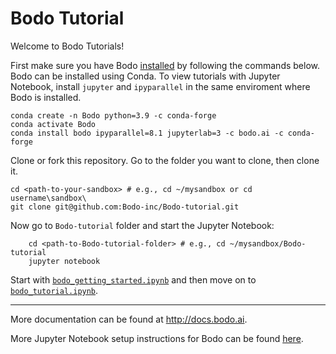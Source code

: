 # Bodo Tutorial
Welcome to Bodo Tutorials!

First make sure you have Bodo [installed](https://docs.bodo.ai/installation_and_setup/install/) by following the commands below.
Bodo can be installed using Conda. To view tutorials with Jupyter Notebook, install `jupyter` and `ipyparallel` in the same enviroment where Bodo is installed.

```shell
conda create -n Bodo python=3.9 -c conda-forge
conda activate Bodo
conda install bodo ipyparallel=8.1 jupyterlab=3 -c bodo.ai -c conda-forge
```

Clone or fork this repository. Go to the folder you want to clone, then clone it. 
```shell
cd <path-to-your-sandbox> # e.g., cd ~/mysandbox or cd username\sandbox\
git clone git@github.com:Bodo-inc/Bodo-tutorial.git
```

Now go to `Bodo-tutorial` folder and start the Jupyter Notebook:

```shell
    cd <path-to-Bodo-tutorial-folder> # e.g., cd ~/mysandbox/Bodo-tutorial
    jupyter notebook
```
    

Start with [`bodo_getting_started.ipynb`](bodo_getting_started.ipynb) 
and then move on to [`bodo_tutorial.ipynb`](bodo_tutorial.ipynb).

_________________________
More documentation can be found at http://docs.bodo.ai.

More Jupyter Notebook setup instructions for Bodo can be found [here](https://docs.bodo.ai/installation_and_setup/ipyparallel/#ipyparallelsetup).
